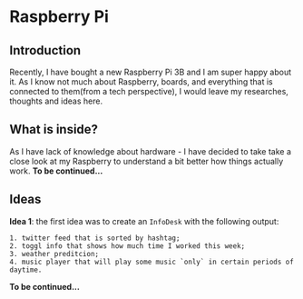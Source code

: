 # Raspberry Pi

## Introduction

Recently, I have bought a new Raspberry Pi 3B and I am super happy about it.
As I know not much about Raspberry, boards, and everything that is connected to them(from a tech perspective), I would leave my researches, thoughts and ideas here.

## What is inside?

As I have lack of knowledge about hardware - I have decided to take take a close look at my Raspberry to understand a bit better how things actually work. 
**To be continued...**

## Ideas

**Idea 1**: the first idea was to create an `InfoDesk` with the following output: 
  
    1. twitter feed that is sorted by hashtag;
    2. toggl info that shows how much time I worked this week;
    3. weather preditcion;
    4. music player that will play some music `only` in certain periods of daytime.
    
**To be continued...**    
